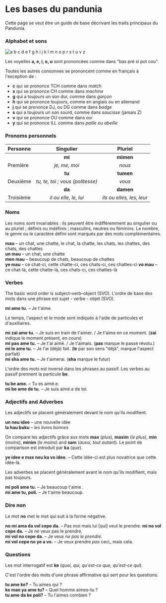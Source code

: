 ﻿# Les bases du pandunia

Cette page se veut être un guide de base décrivant les traits principaux du Pandunia.


### Alphabet et sons

![](http://www.pandunia.info/grafe/ABC.png "a b c d e f g h i j k l m n o p r s t u v z")

Les voyelles **a, e, i, o, u** sont prononcées comme dans "bas pré si pot cou".

Toutes les autres consonnes se prononcent comme en français à l'exception de :

- **c** qui se prononce  TCH comme dans _match_
- **x** qui se prononce CH comme dans _machine_
- **g** qui a toujours un son dur, comme dans _garçon_
- **h** qui se prononce toujours, comme en anglais ou en allemand
- **j** qui se prononce DJ, ou DG comme dans _badge_
- **s** qui a toujours un son sourd, comme dans _saucisse_ (jamais Z)
- **v** qui se prononce OU comme dans _oui_
- **y** qui se prononce ILL comme dans _paille_ ou _abeille_


### Pronoms personnels

| Personne | Singulier         | Pluriel      |
|:---------|:-----------------:|:------------:|
|          | **mi**            | **mimen**    |
| Première | _je, me, moi_     | _nous_       |
|          | **tu**            | **tumen**    |
| Deuxième | _tu, te, toi ; vous (politesse)_ | _vous_ |
|          | **da**            | **damen**    |
|Troisième |_il ou elle, le, lui_|_ils ou elles, les, leur_|

### Noms

Les noms sont invariables : ils peuvent être indifféremment au singulier ou au pluriel ; définis ou indéfinis ; masculins, neutres ou féminins.
Le nombre, le genre ou le caractère défini sont marqués par des mots complémentaires.

**mau**
– un chat, une chatte, le chat, la chatte, les chats, les chattes, des chats, des chattes  
**un mau**
– un chat, une chatte  
**men mau**
– beaucoup de chats, beaucoup de chattes  
**ye mau**
– ce chat-ci, cette chatte-ci, ces chats-ci, ces chattes-ci
**vo mau**
– ce chat-là, cette chatte-là, ces chats-ci, ces chattes-là


### Verbes

The basic word order is subject–verb–object (SVO).
L'ordre de base des mots dans une phrase est sujet - verbe - objet (SVO).

**mi ame tu.**
– Je t'aime.

Le temps, l'aspect et le mode sont indiqués à l'aide de particules et d'auxiliaires.

**mi zai ame tu.**
– Je suis en train de t'aimer. / Je t'aime en ce moment.
(**zai** indique le moment présent, en cours)  
**mi pas ame tu.**
– Je t'ai aimé. / Je t'aimais.
(**pas** marque le passé révolu.)  
**mi le ame tu.**
– Je l'ai (déjà) fait.
(**le** par son sens "déjà", marque l'aspect parfait)  
**mi sha ame tu.**
– Je t'aimerai.
(**sha** marque le futur)

L'ordre des mots est inversé dans les phrases au passif.
Les verbes au passif prennent la particule **be**.

**tu be ame.**
– Tu es aimé.e.  
**mi be ame de tu.**
– Je suis aimé.e de toi.


### Adjectifs and Adverbes

Les adjectifs se placent généralement devant le nom qu'ils modifient.

**un neu idee**
– une nouvelle idée  
**la hau buku**
– _les livres bonnes_

On compare les adjectifs grâce aux mots
**max** (_plus_), **maxim** (_le plus_),
**min** (_moins_), **minim** (_le moins_) and **sam** (_aussi, tout autant_).
Le point de comparison est introduit par **ka** (_que_).

**ye idee e max neu ka vo idee.**
– Cette idée-ci est plus novatrice que cette idée-là.

Les adverbes se placent généralement avant le nom qu'ils modifient, mais pas toujours.

**mi poli ame tu.**
– Je beaucoup t'aime .  
**mi ame tu, poli.**
– Je t'aime beaucoup.


### Dire non

Le mot **no** met le mot qui suit à la forme négative.

**no mi ama da vol cepe da.**
– Pas moi mais lui [qui] veut le prendre.
**mi no vol cepe da.**
– Je ne veux pas le prendre.  
**mi vol no cepe da.**
– Je veux _ne pas le prendre_.  
**mi vol cepe no ye a vo.**
– Je veux prendre _pas_ ceci_ mais cela.


### Questions

Les mot interrogatif est
**ke** (_quoi, qui, qu'est-ce que, qu'est-ce qui_).

C'est l'ordre des mots d'une phrase affirmative qui sert pour les questions.

**tu ame ke?**
– Tu aimes qui ?  
**ke man ya ame tu?**
– Quel homme aimes-tu ?  
**tu ame da ke poli?**
– Tu l'aimes combien ?

